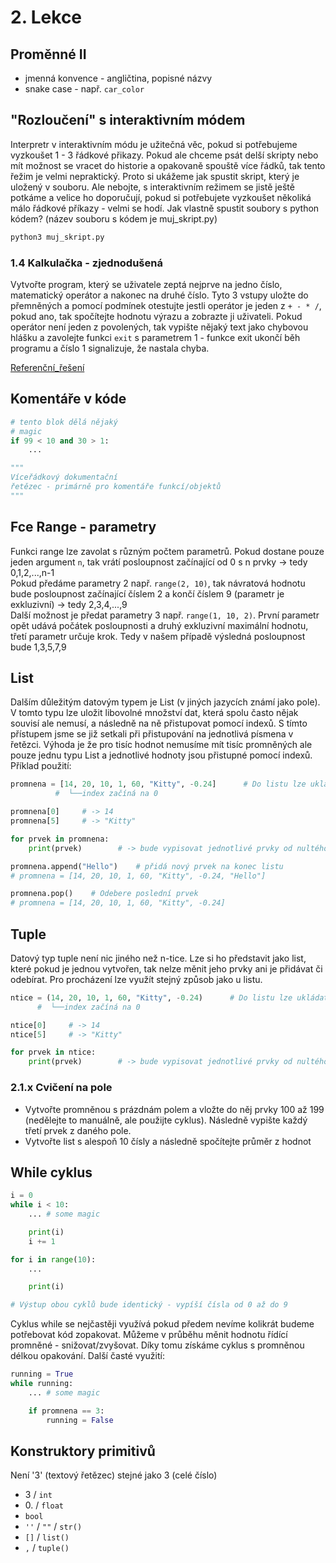 # 2. Lekce

## Proměnné II
* jmenná konvence - angličtina, popisné názvy
* snake case - např. `car_color`

## "Rozloučení" s interaktivním módem
Interpretr v interaktivním módu je užitečná věc, pokud si potřebujeme vyzkoušet 1 - 3 řádkové přikazy. Pokud ale chceme psát delší skripty nebo mít možnost se vracet do historie a opakovaně spouště více řádků, tak tento řežim je velmi nepraktický. Proto si ukážeme jak spustit skript, který je uložený v souboru. Ale nebojte, s interaktivním režimem se jistě ještě potkáme a velice ho doporučují, pokud si potřebujete vyzkoušet několiká málo řádkové příkazy - velmi se hodí. Jak vlastně spustit soubory s python kódem? (název souboru s kódem je muj_skript.py)
```bash
python3 muj_skript.py
```


### 1.4 Kalkulačka - zjednodušená
Vytvořte program, který se uživatele zeptá nejprve na jedno číslo, matematický operátor a nakonec na druhé číslo. Tyto 3 vstupy uložte do přemněných a pomocí podmínek otestujte jestli operátor je jeden z `+ - * /`, pokud ano, tak spočítejte hodnotu výrazu a zobrazte ji uživateli. Pokud operátor není jeden z povolených, tak vypište nějaký text jako chybovou hlášku a zavolejte funkci `exit` s parametrem 1 - funkce exit ukončí běh programu a číslo 1 signalizuje, že nastala chyba. 

[Referenční_řešení](_examples/calc_easy)


## Komentáře v kóde
```python
# tento blok dělá nějaký
# magic
if 99 < 10 and 30 > 1:
    ...

"""
Víceřádkový dokumentační
řetězec - primárně pro komentáře funkcí/objektů
"""
```


## Fce Range - parametry
Funkci range lze zavolat s různým počtem parametrů. Pokud dostane pouze jeden argument `n`, tak vrátí posloupnost začínající od 0 s n prvky -> tedy 0,1,2,...,n-1  
Pokud předáme parametry 2 např. `range(2, 10)`, tak návratová hodnotu bude posloupnost začínající číslem 2 a končí číslem 9 (parametr je exkluzivní) -> tedy 2,3,4,...,9  
Další možnost je předat parametry 3 např. `range(1, 10, 2)`. První parametr opět udává počátek posloupnosti a druhý exkluzivní maximální hodnotu, třetí parametr určuje krok. Tedy v našem případě výsledná posloupnost bude 1,3,5,7,9

## List
Dalším důležitým datovým typem je List (v jiných jazycích známí jako pole). V tomto typu lze uložit libovolné množství dat, která spolu často nějak souvisí ale nemusí, a následně na ně přistupovat pomocí indexů. S tímto přístupem jsme se již setkali při přistupování na jednotlivá písmena v řetězci. Výhoda je že pro tisíc hodnot nemusíme mít tisíc promněných ale pouze jednu typu List a jednotlivé hodnoty jsou přistupné pomocí indexů. Příklad použití:
```python
promnena = [14, 20, 10, 1, 60, "Kitty", -0.24]      # Do listu lze ukládat současně hodnoty různých typů
          #  └──index začíná na 0

promnena[0]     # -> 14
promnena[5]     # -> "Kitty"

for prvek in promnena:
    print(prvek)        # -> bude vypisovat jednotlivé prvky od nultého indexu až po poslední

promnena.append("Hello")    # přidá nový prvek na konec listu
# promnena = [14, 20, 10, 1, 60, "Kitty", -0.24, "Hello"] 

promnena.pop()    # Odebere poslední prvek
# promnena = [14, 20, 10, 1, 60, "Kitty", -0.24] 
```


## Tuple
Datový typ tuple není nic jiného než n-tice. Lze si ho představit jako list, které pokud je jednou vytvořen, tak nelze měnit jeho prvky ani je přidávat či odebírat. Pro procházení lze využít stejný způsob jako u listu.
```python
ntice = (14, 20, 10, 1, 60, "Kitty", -0.24)      # Do listu lze ukládat současně hodnoty různých typů
      #  └──index začíná na 0

ntice[0]     # -> 14
ntice[5]     # -> "Kitty"

for prvek in ntice:
    print(prvek)        # -> bude vypisovat jednotlivé prvky od nultého indexu až po poslední
```


### 2.1.x Cvičení na pole
* Vytvořte promněnou s prázdnám polem a vložte do něj prvky 100 až 199 (nedělejte to manuálně, ale použijte cyklus). Následně vypište každý třetí prvek z daného pole.
* Vytvořte list s alespoň 10 čísly a následně spočítejte průměr z hodnot


## While cyklus
```python
i = 0
while i < 10:
    ... # some magic

    print(i)
    i += 1

for i in range(10):
    ...

    print(i)

# Výstup obou cyklů bude identický - vypíší čísla od 0 až do 9
```
Cyklus while se nejčastěji využívá pokud předem nevíme kolikrát budeme potřebovat kód zopakovat. Můžeme v průběhu měnit hodnotu řídící promněné - snižovat/zvyšovat. Díky tomu získáme cyklus s promněnou délkou opakování. Další časté využití:
```python
running = True
while running:
    ... # some magic

    if promnena == 3:
        running = False
```


## Konstruktory primitivů
Není '3' (textový řetězec) stejné jako 3 (celé číslo)
* 3 / `int`
* 0\. / `float`
* `bool`
* `''` / `""` / `str()`
* `[]` / `list()`
* `,` / `tuple()`